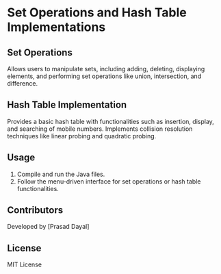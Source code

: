 # Set Operations and Hash Table Implementations

## Set Operations

Allows users to manipulate sets, including adding, deleting, displaying elements, and performing set operations like union, intersection, and difference.

## Hash Table Implementation

Provides a basic hash table with functionalities such as insertion, display, and searching of mobile numbers. Implements collision resolution techniques like linear probing and quadratic probing.

## Usage

1. Compile and run the Java files.
2. Follow the menu-driven interface for set operations or hash table functionalities.

## Contributors

Developed by [Prasad Dayal]

## License

MIT License
